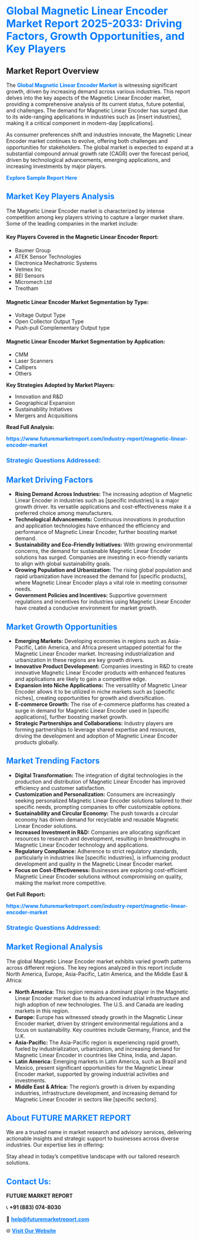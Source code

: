 <h1 style="color: #007BFF;">Global Magnetic Linear Encoder Market Report 2025-2033: Driving Factors, Growth Opportunities, and Key Players</h1>

<section id="overview">
<h2>Market Report Overview</h2>
<p>The <a href="https://www.futuremarketreport.com/industry-report/magnetic-linear-encoder-market" style="color: #007BFF; text-decoration: none;"><strong>Global Magnetic Linear Encoder Market</strong></a> is witnessing significant growth, driven by increasing demand across various industries. This report delves into the key aspects of the Magnetic Linear Encoder market, providing a comprehensive analysis of its current status, future potential, and challenges. The demand for Magnetic Linear Encoder has surged due to its wide-ranging applications in industries such as [insert industries], making it a critical component in modern-day [applications].</p>
<p>As consumer preferences shift and industries innovate, the Magnetic Linear Encoder market continues to evolve, offering both challenges and opportunities for stakeholders. The global market is expected to expand at a substantial compound annual growth rate (CAGR) over the forecast period, driven by technological advancements, emerging applications, and increasing investments by major players.</p>
</section>

<section id="overview">
<p><a href="https://www.futuremarketreport.com/request-sample/reportId=75518" style="color: #007BFF; text-decoration: none;"><strong>Explore Sample Report Here</strong></a></p>
</section>

<section id="key-players">
<h2 style="color: #007BFF;">Market Key Players Analysis</h2>
<p>The Magnetic Linear Encoder market is characterized by intense competition among key players striving to capture a larger market share. Some of the leading companies in the market include:</p>
<h4>Key Players Covered in the Magnetic Linear Encoder Report:</h4>
<ul><li>Baumer Group</li><li>ATEK Sensor Technologies</li><li>Electronica Mechatronic Systems</li><li>Velmex Inc</li><li>BEI Sensors</li><li>Micromech Ltd</li><li>Treotham</li></ul>
<h4>Magnetic Linear Encoder Market Segmentation by Type:</h4>
<ul><li>Voltage Output Type</li><li>Open Collector Output Type</li><li>Push-pull Complementary Output type</li></ul>

<h4>Magnetic Linear Encoder Market Segmentation by Application:</h4>
<ul><li>CMM</li><li>Laser Scanners</li><li>Callipers</li><li>Others</li></ul>
<p><strong>Key Strategies Adopted by Market Players:</strong></p>
<ul>
<li>Innovation and R&D</li>
<li>Geographical Expansion</li>
<li>Sustainability Initiatives</li>
<li>Mergers and Acquisitions</li>
</ul>
</section>

<section>
<p><strong>Read Full Analysis: </strong></p><a href="https://www.futuremarketreport.com/industry-report/magnetic-linear-encoder-market" style="color: #007BFF; text-decoration: none;"><strong>https://www.futuremarketreport.com/industry-report/magnetic-linear-encoder-market</strong></a>
<h3 style="color: #007BFF;">Strategic Questions Addressed:</h3>
</section>

<section id="driving-factors">
<h2 style="color: #007BFF;">Market Driving Factors</h2>
<ul>
<li><strong>Rising Demand Across Industries:</strong> The increasing adoption of Magnetic Linear Encoder in industries such as [specific industries] is a major growth driver. Its versatile applications and cost-effectiveness make it a preferred choice among manufacturers.</li>
<li><strong>Technological Advancements:</strong> Continuous innovations in production and application technologies have enhanced the efficiency and performance of Magnetic Linear Encoder, further boosting market demand.</li>
<li><strong>Sustainability and Eco-Friendly Initiatives:</strong> With growing environmental concerns, the demand for sustainable Magnetic Linear Encoder solutions has surged. Companies are investing in eco-friendly variants to align with global sustainability goals.</li>
<li><strong>Growing Population and Urbanization:</strong> The rising global population and rapid urbanization have increased the demand for [specific products], where Magnetic Linear Encoder plays a vital role in meeting consumer needs.</li>
<li><strong>Government Policies and Incentives:</strong> Supportive government regulations and incentives for industries using Magnetic Linear Encoder have created a conducive environment for market growth.</li>
</ul>
</section>

<section id="growth-opportunities">
<h2 style="color: #007BFF;">Market Growth Opportunities</h2>
<ul>
<li><strong>Emerging Markets:</strong> Developing economies in regions such as Asia-Pacific, Latin America, and Africa present untapped potential for the Magnetic Linear Encoder market. Increasing industrialization and urbanization in these regions are key growth drivers.</li>
<li><strong>Innovative Product Development:</strong> Companies investing in R&D to create innovative Magnetic Linear Encoder products with enhanced features and applications are likely to gain a competitive edge.</li>
<li><strong>Expansion into Niche Applications:</strong> The versatility of Magnetic Linear Encoder allows it to be utilized in niche markets such as [specific niches], creating opportunities for growth and diversification.</li>
<li><strong>E-commerce Growth:</strong> The rise of e-commerce platforms has created a surge in demand for Magnetic Linear Encoder used in [specific applications], further boosting market growth.</li>
<li><strong>Strategic Partnerships and Collaborations:</strong> Industry players are forming partnerships to leverage shared expertise and resources, driving the development and adoption of Magnetic Linear Encoder products globally.</li>
</ul>
</section>

<section id="trending-factors">
<h2 style="color: #007BFF;">Market Trending Factors</h2>
<ul>
<li><strong>Digital Transformation:</strong> The integration of digital technologies in the production and distribution of Magnetic Linear Encoder has improved efficiency and customer satisfaction.</li>
<li><strong>Customization and Personalization:</strong> Consumers are increasingly seeking personalized Magnetic Linear Encoder solutions tailored to their specific needs, prompting companies to offer customizable options.</li>
<li><strong>Sustainability and Circular Economy:</strong> The push towards a circular economy has driven demand for recyclable and reusable Magnetic Linear Encoder solutions.</li>
<li><strong>Increased Investment in R&D:</strong> Companies are allocating significant resources to research and development, resulting in breakthroughs in Magnetic Linear Encoder technology and applications.</li>
<li><strong>Regulatory Compliance:</strong> Adherence to strict regulatory standards, particularly in industries like [specific industries], is influencing product development and quality in the Magnetic Linear Encoder market.</li>
<li><strong>Focus on Cost-Effectiveness:</strong> Businesses are exploring cost-efficient Magnetic Linear Encoder solutions without compromising on quality, making the market more competitive.</li>
</ul>
</section>

<section>
<p><strong>Get Full Report: </strong></p><a href="https://www.futuremarketreport.com/industry-report/magnetic-linear-encoder-market" style="color: #007BFF; text-decoration: none;"><strong>https://www.futuremarketreport.com/industry-report/magnetic-linear-encoder-market</strong></a>
<h3 style="color: #007BFF;">Strategic Questions Addressed:</h3>
</section>


<section id="regional-analysis">
<h2 style="color: #007BFF;">Market Regional Analysis</h2>
<p>The global Magnetic Linear Encoder market exhibits varied growth patterns across different regions. The key regions analyzed in this report include North America, Europe, Asia-Pacific, Latin America, and the Middle East & Africa:</p>
<ul>
<li><strong>North America:</strong> This region remains a dominant player in the Magnetic Linear Encoder market due to its advanced industrial infrastructure and high adoption of new technologies. The U.S. and Canada are leading markets in this region.</li>
<li><strong>Europe:</strong> Europe has witnessed steady growth in the Magnetic Linear Encoder market, driven by stringent environmental regulations and a focus on sustainability. Key countries include Germany, France, and the U.K.</li>
<li><strong>Asia-Pacific:</strong> The Asia-Pacific region is experiencing rapid growth, fueled by industrialization, urbanization, and increasing demand for Magnetic Linear Encoder in countries like China, India, and Japan.</li>
<li><strong>Latin America:</strong> Emerging markets in Latin America, such as Brazil and Mexico, present significant opportunities for the Magnetic Linear Encoder market, supported by growing industrial activities and investments.</li>
<li><strong>Middle East & Africa:</strong> The region’s growth is driven by expanding industries, infrastructure development, and increasing demand for Magnetic Linear Encoder in sectors like [specific sectors].</li>
</ul>
</section>

<footer>
<h2 style="color: #007BFF;">About FUTURE MARKET REPORT</h2>
<p>We are a trusted name in market research and advisory services, delivering actionable insights and strategic support to businesses across diverse industries. Our expertise lies in offering:</p>

<p>Stay ahead in today’s competitive landscape with our tailored research solutions.</p>

<h2 style="color: #007BFF;">Contact Us:</h2>
<p><strong>FUTURE MARKET REPORT</strong></p>
<p>📞 <strong>+91 (883) 074-8030</strong></p>
<p>📧 <strong><a href="mailto:help@futuremarketreport.com" style="color: #007BFF;">help@futuremarketreport.com</a></strong></p>
<p>🌐 <strong><a href="https://www.futuremarketreport.com/" style="color: #007BFF;">Visit Our Website</a></strong></p>
</footer>